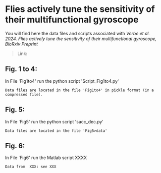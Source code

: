 # Flies actively tune the sensitivity of their multifunctional gyroscope

You will find here the data files and scripts associated with _Verbe et al. 2024. Flies actively tune the sensitivity of their multifunctional gyroscope, BioRxiv Preprint_

> Link: 

## Fig. 1 to 4: 
In File 'Fig1to4' run the python script 'Script_Fig1to4.py' 
``` 
Data files are located in the file 'Fig1to4' in pickle format (in a compressed file). 
```

## Fig. 5: 
In File 'Fig5' run the python script 'sacc_dec.py' 
``` 
Data files are located in the file 'Fig5>data'
```

## Fig. 6: 
In File 'Fig6' run the Matlab script XXXX 
``` 
Data from  XXX: see XXX
```


